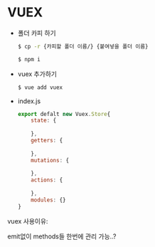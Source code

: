 # VUEX

- 폴더 카피 하기

  ```bash
  $ cp -r {카피할 폴더 이름/} {붙여넣을 폴더 이름}
  ```

  ```bash
  $ npm i
  ```

  

- vuex 추가하기

  ```bash
  $ vue add vuex
  ```



- index.js

  ```js
  export defalt new Vuex.Store{
      state: {
          
      },
      getters: {
          
      },
      mutations: {
          
      },
      actions: {
          
      },
      modules: {}
  }
  ```




vuex 사용이유:

emit없이 methods들 한번에 관리 가능..?

